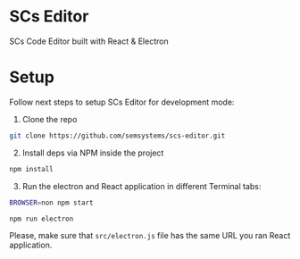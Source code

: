 # SCs Editor
SCs Code Editor built with React &amp; Electron

# Setup
Follow next steps to setup SCs Editor for development mode:

1. Clone the repo
```bash
git clone https://github.com/semsystems/scs-editor.git
```

2. Install deps via NPM inside the project
```bash
npm install
```

3. Run the electron and React application in different Terminal tabs:
```bash
BROWSER=non npm start
```
```bash
npm run electron
```

Please, make sure that `src/electron.js` file has the same URL you ran React application.
